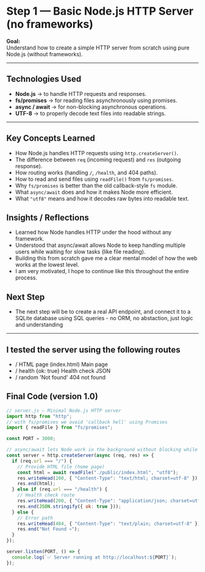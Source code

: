 # Step 1 — Basic Node.js HTTP Server (no frameworks)

**Goal:**  
Understand how to create a simple HTTP server from scratch using pure Node.js (without frameworks).

---

## Technologies Used

- **Node.js** → to handle HTTP requests and responses.
- **fs/promises** → for reading files asynchronously using promises.
- **async / await** → for non-blocking asynchronous operations.
- **UTF-8** → to properly decode text files into readable strings.

---

## Key Concepts Learned

- How Node.js handles HTTP requests using `http.createServer()`.
- The difference between `req` (incoming request) and `res` (outgoing response).
- How routing works (handling `/`, `/health`, and 404 paths).
- How to read and send files using `readFile()` from `fs/promises`.
- Why `fs/promises` is better than the old callback-style `fs` module.
- What `async/await` does and how it makes Node more efficient.
- What `"utf8"` means and how it decodes raw bytes into readable text.

## Insights / Reflections

- Learned how Node handles HTTP under the hood without any framework.
- Understood that async/await allows Node to keep handling multiple users while waiting for slow tasks (like file reading).
- Building this from scratch gave me a clear mental model of how the web works at the lowest level.
- I am very motivated, I hope to continue like this throughout the entire process.

## Next Step

- The next step will be to create a real API endpoint, and connect it to a SQLite database using SQL queries - no ORM, no abstaction, just logic and understanding

---

## I tested the server using the following routes

- / HTML page (index.html) Main page
- / health {ok: true} Health check JSON
- / random 'Not found' 404 not found

## Final Code (version 1.0)

```js
// server.js — Minimal Node.js HTTP server
import http from "http";
// with fs/promises we avoid 'callback hell' using Promises
import { readFile } from "fs/promises";

const PORT = 3000;

// async/await lets Node work in the background without blocking while waiting
const server = http.createServer(async (req, res) => {
  if (req.url === "/") {
    // Provide HTML file (home page)
    const html = await readFile("./public/index.html", "utf8");
    res.writeHead(200, { "Content-Type": "text/html; charset=utf-8" });
    res.end(html);
  } else if (req.url === "/health") {
    // Health check route
    res.writeHead(200, { "Content-Type": "application/json; charset=utf-8" });
    res.end(JSON.stringify({ ok: true }));
  } else {
    // Error path
    res.writeHead(404, { "Content-Type": "text/plain; charset=utf-8" });
    res.end("Not Found 💀");
  }
});

server.listen(PORT, () => {
  console.log(`✅ Server running at http://localhost:${PORT}`);
});
```
